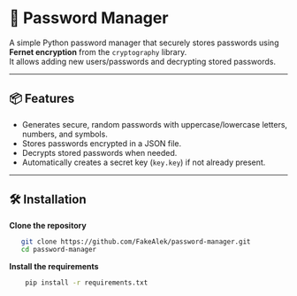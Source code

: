 # 🔐 Password Manager

A simple Python password manager that securely stores passwords using **Fernet encryption** from the `cryptography` library.  
It allows adding new users/passwords and decrypting stored passwords.

---

## 📦 Features

- Generates secure, random passwords with uppercase/lowercase letters, numbers, and symbols.
- Stores passwords encrypted in a JSON file.
- Decrypts stored passwords when needed.
- Automatically creates a secret key (`key.key`) if not already present.

---

## 🛠 Installation

**Clone the repository**
```bash
   git clone https://github.com/FakeAlek/password-manager.git
   cd password-manager
```

**Install the requirements**
```bash
    pip install -r requirements.txt
```
